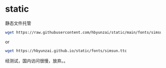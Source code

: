 # static
静态文件托管


```bash
wget https://raw.githubusercontent.com/hbyunzai/static/main/fonts/simsun.ttc
```

or

```bash
wget https://hbyunzai.github.io/static/fonts/simsun.ttc
```

经测试，国内访问很慢，放弃。。
